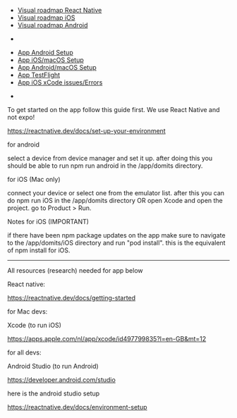 * [Visual roadmap React Native](https://roadmap.sh/react-native)
* [Visual roadmap iOS](https://roadmap.sh/ios)
* [Visual roadmap Android](https://roadmap.sh/android)
-
* [App Android Setup](android_setup.md)
* [App iOS/macOS Setup](ios_setup.md)
* [App Android/macOS Setup](android_macOS_setup.md)
* [App TestFlight](app_testFlight.md)
* [App iOS xCode issues/Errors](ios_xCode_errors.md)
-
To get started on the app follow this guide first. We use React Native and not expo!

https://reactnative.dev/docs/set-up-your-environment


for android

select a device from device manager and set it up. after doing this you should be able to run npm run android in the /app/domits directory.

for iOS (Mac only)

connect your device or select one from the emulator list. after this you can do npm run iOS in the /app/domits directory OR open Xcode and open the project. go to Product > Run.


Notes for iOS  (IMPORTANT)

if there have been npm package updates on the app make sure to navigate to the /app/domits/iOS directory and run "pod install". this is the equivalent of npm install for iOS.

---
All resources (research) needed for app below

React native:

https://reactnative.dev/docs/getting-started

for Mac devs:

Xcode (to run iOS)

https://apps.apple.com/nl/app/xcode/id497799835?l=en-GB&mt=12

for all devs:

Android Studio (to run Android)

https://developer.android.com/studio

here is the android studio setup

https://reactnative.dev/docs/environment-setup